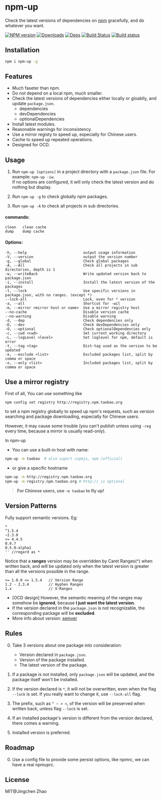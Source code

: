 npm-up
======

Check the latest versions of dependencies on [npm](https://www.npmjs.com) gracefully, and do whatever you want.

[![NPM version](https://badge.fury.io/js/npm-up.svg)](https://www.npmjs.com/package/npm-up)
[![Downloads](http://img.shields.io/npm/dm/npm-up.svg)](https://www.npmjs.com/package/npm-up)
[![Deps](https://david-dm.org/dracupid/npm-up.svg?style=flat)](https://david-dm.org/dracupid/npm-up)
[![Build Status](https://travis-ci.org/dracupid/npm-up.svg)](https://travis-ci.org/dracupid/npm-up)
[![Build status](https://ci.appveyor.com/api/projects/status/github/dracupid/npm-up?svg=true)](https://ci.appveyor.com/project/dracupid/npm-up)

## Installation
```bash
npm i npm-up -g
```

## Features
- Much faseter than npm.
- Do not depend on a local npm, much smaller.
- Check the latest versions of dependencies either locally or gloablly, and update `package.json`.
    + dependencies
    + devDependencies
    + optionalDependencies
- Install latest modules.
- Reasonable warnings for inconsistency.
- Use a mirror registy to speed up, especially for Chinese users.
- Cache to speed up repeated operations.
- Designed for OCD.

## Usage
1. Run `npm-up [options]` in a project directory with a `package.json` file. For example: `npm-up -iw`. <br/>
If no options are configured, it will only check the latest version and do nothing but display.

2. Run `npm-up -g` to check globally npm packages.

3. Run `npm-up -A` to check all projects in sub directories.


#### commands:

```
clean   clean cache
dump    dump cache
```

#### Options:
```
-h, --help                          output usage information
-V, --version                       output the version number
-g, --global                        Check global packages
-A, --All                           Check all projects in sub directories, depth is 1
-w, --writeBack                     Write updated version back to package.json
-i, --install                       Install the latest version of the packages
-l, --lock                          Use specific versions in package.json, with no ranges. (except *)
--lock-all                          Lock, even for * version
-a, --all                           Shortcut for -wil
-m, --mirror <mirror host or name>  Use a mirror registry host
--no-cache                          Disable version cache
--no-warning                        Disable warning
-d, --dep                           Check dependencies only
-D, --dev                           Check devDependencies only
-O, --optional                      Check optionalDependencies only
-c, --cwd <cwd>                     Set current working directory
-L, --logLevel <level>              Set loglevel for npm, default is error
-t, --tag <tag>                     Dist-tag used as the version to be updated
-e, --exclude <list>                Excluded packages list, split by comma or space
-o, --only <list>                   Included packages list, split by comma or space
```

## Use a mirror registry

First of all, You can use something like
```
npm config set registry http://registry.npm.taobao.org
```
to set a npm registry globally to speed up npm's requests, such as version searching and package downloading, especially for Chinese users.<br/>

However, it may cause some trouble (you can't publish unless using `-reg` every time, because a mirror is usually read-only).

In npm-up
- You can use a built-in host with name:
```bash
npm-up -m taobao  # also suport cnpmjs, npm (official)
```
- or give a specific hostname
```bash
npm-up -m http://registry.npm.taobao.org
npm-up -m registry.npm.taobao.org # http:// is optional
```

> **For Chinese users, use `-m taobao` to fly up!**

## Version Patterns
Fully support semantic versions. Eg:
```
*
^1.5.4
~2.3.0
>= 4.4.5
0.9.7
0.5.0-alpha1
'' //regard as *
```

Notice that a **ranges** version may be overridden by Caret Ranges(^) when written back, and will be updated only when the latest version is greater than all the versions possible in the range.
```
>= 1.0.0 <= 1.5.4   // Version Range
1.2 - 2.3.4         // Hyphen Ranges
1.x                 // X-Ranges
```
- [OCD design] However, the semantic meaning of the ranges may somehow be **ignored**, because **I just want the latest version**.
- If the version declared in the `package.json` is not recognizable, the corresponding package will be **excluded**.
- More info about _version_: [semver](https://github.com/npm/node-semver/blob/master/README.md#ranges)

## Rules
0. Take 3 versions about one package into consideration:
    - Version declared in `package.json`.
    - Version of the package installed.
    - The latest version of the package.

0. If a package is not installed, only `package.json` will be updated, and the package itself won't be installed.

0. If the version declared is `*`, it will not be overwritten, even when the flag `--lock` is set. If you really want to change it, use `--lock-all` flag.

0. The prefix, such as `^ ~ > <`, of the version will be preserved when written back, unless flag `--lock` is set.

0. If an installed package's version is different from the version declared, there comes a warning.

0. Installed version is preferred.

## Roadmap
0. Use a config file to provide some persist options, like npmrc, we can have a real npmuprc.

## License
MIT@Jingchen Zhao
